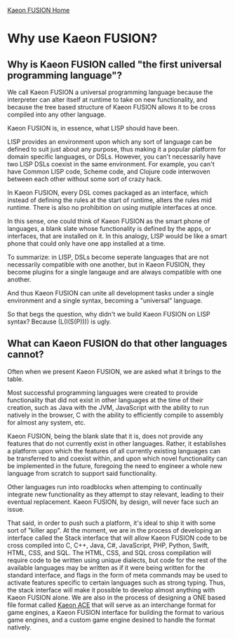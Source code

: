 [Kaeon FUSION Home](https://github.com/Gallery-of-Kaeon/Kaeon-FUSION/blob/master/README.md)

# Why use Kaeon FUSION?

## Why is Kaeon FUSION called "the first universal programming language"?

We call Kaeon FUSION a universal programming language because the interpreter can alter itself at runtime to take on new functionality,
and because the tree based structure of Kaeon FUSION allows it to be cross compiled into any other language.

Kaeon FUSION is,
in essence,
what LISP should have been.

LISP provides an environment upon which any sort of language can be defined to suit just about any purpose,
thus making it a popular platform for domain specific languages,
or DSLs.
However,
you can't necessarily have two LISP DSLs coexist in the same environment.
For example,
you can't have Common LISP code,
Scheme code,
and Clojure code interwoven between each other without some sort of crazy hack.

In Kaeon FUSION,
every DSL comes packaged as an interface,
which instead of defining the rules at the start of runtime,
alters the rules mid runtime.
There is also no prohibition on using mutiple interfaces at once.

In this sense,
one could think of Kaeon FUSION as the smart phone of languages,
a blank slate whose functionality is defined by the apps,
or interfaces,
that are installed on it.
In this analogy,
LISP would be like a smart phone that could only have one app installed at a time.

To summarize:
in LISP,
DSLs become seperate languages that are not necessarily compatible with one another,
but in Kaeon FUSION,
they become plugins for a single langauge and are always compatible with one another.

And thus Kaeon FUSION can unite all development tasks under a single environment and a single syntax,
becoming a "universal" language.

So that begs the question,
why didn't we build Kaeon FUSION on LISP syntax?
Because (L(I(S(P)))) is ugly.

## What can Kaeon FUSION do that other languages cannot?

Often when we present Kaeon FUSION,
we are asked what it brings to the table.

Most successful programming languages were created to provide functionality that did not exist in other languages at the time of their creation,
such as Java with the JVM,
JavaScript with the ability to run natively in the browser,
C with the ability to efficiently compile to assembly for almost any system,
etc.

Kaeon FUSION,
being the blank slate that it is,
does not provide any features that do not currently exist in other languages.
Rather,
it establishes a platform upon which the features of all currently existing languages can be transferred to and coexist within,
and upon which novel functionality can be implemented in the future,
foregoing the need to engineer a whole new language from scratch to support said functionality.

Other languages run into roadblocks when attemping to continually integrate new functionality as they attempt to stay relevant,
leading to their eventual replacement.
Kaeon FUSION,
by design,
will never face such an issue.

That said,
in order to push such a platform,
it's ideal to ship it with some sort of "killer app".
At the moment,
we are in the process of developing an interface called the Stack interface that will allow Kaeon FUSION code to be cross compiled into C,
C++,
Java,
C#,
JavaScript,
PHP,
Python,
Swift,
HTML,
CSS,
and SQL.
The HTML,
CSS,
and SQL cross compilation will require code to be written using unique dialects,
but code for the rest of the available languages may be written as if it were being written for the standard interface,
and flags in the form of meta commands may be used to activate features specific to certain languages such as strong typing.
Thus,
the stack interface will make it possible to develop almost anything with Kaeon FUSION alone.
We are also in the process of designing a ONE based file format called [Kaeon ACE](https://github.com/Gallery-of-Kaeon/Kaeon-ACE/blob/master/README.md) that will serve as an interchange format for game engines,
a Kaeon FUSION interface for building the format to various game engines,
and a custom game engine desined to handle the format natively.